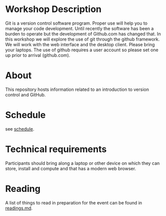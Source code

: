 # Workshop Description
Git is a version control software program. Proper use will help you to manage your code development. Until recently the software has been a burden to operate but the development of Github.com has changed that. In this workshop we will explore the use of git through the github framework. We will work with the web interface and the desktop client. Please bring your laptops. The use of github requires a user account so please set one up prior to arrival (github.com).

# About

This repository hosts information related to an introduction to version control and GitHub.

# Schedule

see [schedule](schedule.md).

# Technical requirements

Participants should bring along a laptop or other device on which they can store, install and compute and that has a modern web browser. 

# Reading

A list of things to read in preparation for the event can be found in [readings.md](readings.md).


